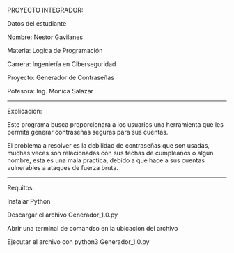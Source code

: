 PROYECTO INTEGRADOR:

Datos del estudiante

Nombre: Nestor Gavilanes

Materia: Logica de Programación

Carrera: Ingeniería en Ciberseguridad

Proyecto: Generador de Contraseñas

Pofesora: Ing. Monica Salazar

------
Explicacion:

Este programa busca proporcionara a los usuarios una herramienta que les permita generar contraseñas seguras para sus cuentas.

El problema a resolver es la debilidad de contraseñas que son usadas, muchas veces son relacionadas con sus fechas de cumpleaños o algun nombre, esta es una mala practica, debido a que hace a sus cuentas vulnerables a ataques de fuerza bruta.

-------
Requitos:

Instalar Python

Descargar el archivo Generador_1.0.py

Abrir una terminal de comandso en la ubicacion del archivo

Ejecutar el archivo con python3 Generador_1.0.py
